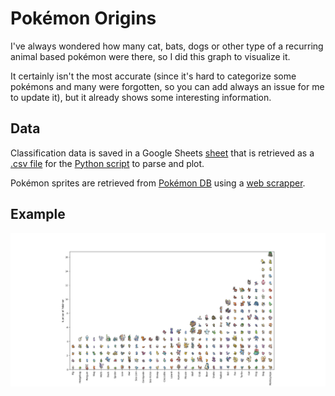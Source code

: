 # Pokémon Origins

I've always wondered how many cat, bats, dogs or other type of a recurring animal based pokémon were there, so I did this graph to visualize it. 

It certainly isn't the most accurate (since it's hard to categorize some pokémons and many were forgotten, so you can add always an issue for me to update it), but it already shows some interesting information.

## Data

Classification data is saved in a Google Sheets [sheet](https://docs.google.com/spreadsheets/d/196M6nG9C7Ge7w3DcWK7KlOum3fIIgEGiwbLS1XDphYk/edit) that is retrieved as a [.csv file](data.csv) for the [Python script](plot.py) to parse and plot.

Pokémon sprites are retrieved from [Pokémon DB](https://pokemondb.net/sprites) using a [web scrapper](retrieve_icons.py).

## Example

![Graphic](graphic.png)